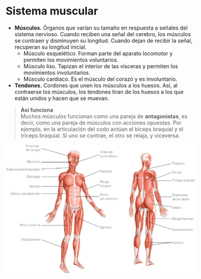 # Sistema muscular

* **Músculos.** Órganos que varían su tamaño en respuesta a señales del sistema nervioso. Cuando reciben una señal del cerebro, los músculos se contraen y disminuyen su longitud. Cuando dejan de recibir la señal, recuperan su longitud inicial.
  * Músculo esquelético. Forman parte del aparato locomotor y permiten los movimientos voluntarios.
  * Músculo liso. Tapizan el interior de las vísceras y permiten los movimientos involuntarios.
  * Músculo cardiaco. Es el músculo del corazó y es involuntario.
* **Tendones.** Cordones que unen los músculos a los huesos. Así, al contraerse los músculos, los tendones tiran de los huesos a los que están unidos y hacen que se muevan.

> **Así funciona**  
> Muchos músculos funcionan como una pareja de **antagonistas**, es decir, como una pareja de músculos con acciones opuestas. Por ejemplo, en la articulación del codo actúan el bíceps braquial y el tríceps braquial. Si uno se contrae, el otro se relaja, y viceversa.

![muscular.png](../img/muscular.png)